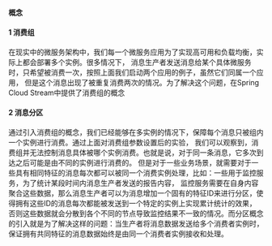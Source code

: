 #### 概念

#### 1 消费组

   在现实中的微服务架构中，我们每一个微服务应用为了实现高可用和负载均衡，实际上都会部署多个实例。很多情况下，
   消息生产者发送消息给某个具体微服务时，只希望被消费一次，按照上面我们启动两个应用的例子，虽然它们同属一个应用，
   但是这个消息出现了被重复消费两次的情况。为了解决这个问题，在Spring Cloud Stream中提供了消费组的概念


#### 2 消息分区
   通过引入消费组的概念，我们已经能够在多实例的情况下，保障每个消息只被组内一个实例进行消费。通过上面对消费组参数设置后的实验，
   我们可以观察到，消费组并无法控制消息具体被哪个实例消费。也就是说，对于同一条消息，它多次到达之后可能是由不同的实例进行消费的。
   但是对于一些业务场景，就需要对于一些具有相同特征的消息每次都可以被同一个消费实例处理，比如：一些用于监控服务，为了统计某段时间内消息生产者发送的报告内容，
   监控服务需要在自身内容聚合这些数据，那么消息生产者可以为消息增加一个固有的特征ID来进行分区，使得拥有这些ID的消息每次都能被发送到一个特定的实例上实现累计统计的效果，
   否则这些数据就会分散到各个不同的节点导致监控结果不一致的情况。而分区概念的引入就是为了解决这样的问题：当生产者将消息数据发送给多个消费者实例时，
   保证拥有共同特征的消息数据始终是由同一个消费者实例接收和处理。
